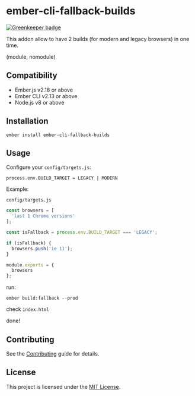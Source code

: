 ember-cli-fallback-builds
==============================================================================

[![Greenkeeper badge](https://badges.greenkeeper.io/lifeart/ember-cli-fallback-builds.svg)](https://greenkeeper.io/)

This addon allow to have 2 builds (for modern and legacy browsers) in one time.

(module, nomodule)

Compatibility
------------------------------------------------------------------------------

* Ember.js v2.18 or above
* Ember CLI v2.13 or above
* Node.js v8 or above


Installation
------------------------------------------------------------------------------

```
ember install ember-cli-fallback-builds
```


Usage
------------------------------------------------------------------------------


Configure your `config/targets.js`:
```
process.env.BUILD_TARGET = LEGACY | MODERN
```

Example:

`config/targets.js`
```js
const browsers = [
  'last 1 Chrome versions'
];

const isFallback = process.env.BUILD_TARGET === 'LEGACY';

if (isFallback) {
  browsers.push('ie 11');
}

module.exports = {
  browsers
};
```

run:
```
ember build:fallback --prod
```

check `index.html`

done!


Contributing
------------------------------------------------------------------------------

See the [Contributing](CONTRIBUTING.md) guide for details.


License
------------------------------------------------------------------------------

This project is licensed under the [MIT License](LICENSE.md).
